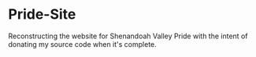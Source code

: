 # Pride-Site
Reconstructing the website for Shenandoah Valley Pride with the intent of donating my source code when it's complete.
